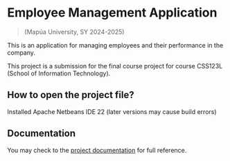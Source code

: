 # Employee Management Application
>(Mapúa University, SY 2024-2025)

This is an application for managing employees and their performance in the company.

This project is a submission for the final course project for course CSS123L (School of Information Technology).

## How to open the project file?
Installed Apache Netbeans IDE 22 (later versions may cause build errors)

## Documentation
You may check to the [project documentation](https://docs.google.com/document/d/1bc7a1slnyFLBKY0b2vVVZ2jc1vq4x0iZ9uRs4IV3nKw/edit?usp=sharing) for full reference.
